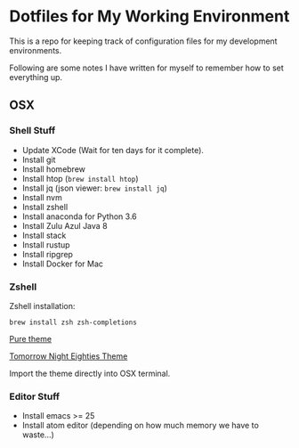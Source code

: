 # Dotfiles for My Working Environment

This is a repo for keeping track of configuration files for my development environments.

Following are some notes I have written for myself to remember how to set everything up.

## OSX

### Shell Stuff ###

- Update XCode (Wait for ten days for it complete).
- Install git
- Install homebrew
- Install htop (`brew install htop`)
- Install jq (json viewer: `brew install jq`)
- Install nvm
- Install zshell
- Install anaconda for Python 3.6
- Install Zulu Azul Java 8
- Install stack
- Install rustup
- Install ripgrep
- Install Docker for Mac

### Zshell

Zshell installation:

```
brew install zsh zsh-completions
```

[Pure theme](https://github.com/Zearin/zsh-pure)

[Tomorrow Night Eighties Theme](https://github.com/chriskempson/tomorrow-theme)

Import the theme directly into OSX terminal.


### Editor Stuff ###

- Install emacs >= 25
- Install atom editor (depending on how much memory we have to waste...)
